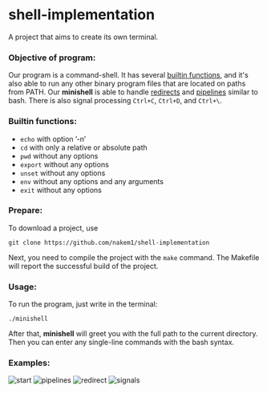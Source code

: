 # shell-implementation

A project that aims to create its own terminal.

### Objective of program:
Our program is a command-shell. It has several [builtin functions](#builtins-functions), and it's also able to run any other binary program files that are located on paths from PATH. Our **minishell** is able to handle [redirects](https://www.gnu.org/software/bash/manual/html_node/Redirections.html) and [pipelines](https://www.gnu.org/software/bash/manual/html_node/Pipelines.html) similar to bash. There is also signal processing `Ctrl+C`, `Ctrl+D`, and `Ctrl+\`.

### Builtin functions:
* `echo` with option ’-n’
* `cd` with only a relative or absolute path
* `pwd` without any options
* `export` without any options
* `unset` without any options
* `env` without any options and any arguments
* `exit` without any options

### Prepare:
To download a project, use
```
git clone https://github.com/nakem1/shell-implementation
```
Next, you need to compile the project with the `make` command. The Makefile will report the successful build of the project.

### Usage:
To run the program, just write in the terminal:
```
./minishell
```
After that, **minishell** will greet you with the full path to the current directory. Then you can enter any single-line commands with the bash syntax.

### Examples:
![start](https://github.com/zkerriga/minishell/blob/master/extra/start.gif)
![pipelines](https://github.com/zkerriga/minishell/blob/master/extra/pipelines.gif)
![redirect](https://github.com/zkerriga/minishell/blob/master/extra/redirect.gif)
![signals](https://github.com/zkerriga/minishell/blob/master/extra/signals.gif)
